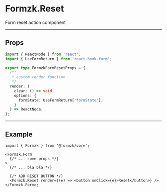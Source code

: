 # Formzk.Reset

Form reset action component

---

## Props

```TypeScript
import { ReactNode } from 'react';
import { UseFormReturn } from 'react-hook-form';

export type FormzkFormResetProps = {
  /**
   * custom render function
   */
  render: (
    clear: () => void,
    options: {
      formState: UseFormReturn['formState'];
    }
  ) => ReactNode;
};
```

---

## Example

```tsx
import { Formzk } from '@formzk/core';

<Formzk.Form
  {/* ... some props */}
>
  {/* ... bla bla */}

  {/* ADD RESET BUTTON */}
  <Formzk.Reset render={(e) => <button onClick={e}>Reset</button>} />
</Formzk.Form>;
```

